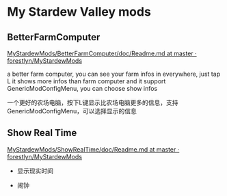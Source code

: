 # My Stardew Valley mods

## BetterFarmComputer

[MyStardewMods/BetterFarmComputer/doc/Readme.md at master · forestlyn/MyStardewMods](https://github.com/forestlyn/MyStardewMods/blob/master/BetterFarmComputer/doc/Readme.md)

a better farm computer, you can see your farm infos in everywhere, just tap L
it shows more infos than farm computer
and it support GenericModConfigMenu, you can choose show infos

一个更好的农场电脑，按下L键显示比农场电脑更多的信息，支持GenericModConfigMenu，可以选择显示的信息

## Show Real Time

[MyStardewMods/ShowRealTime/doc/Readme.md at master · forestlyn/MyStardewMods](https://github.com/forestlyn/MyStardewMods/blob/master/ShowRealTime/doc/Readme.md)

- 显示现实时间

- 闹钟

